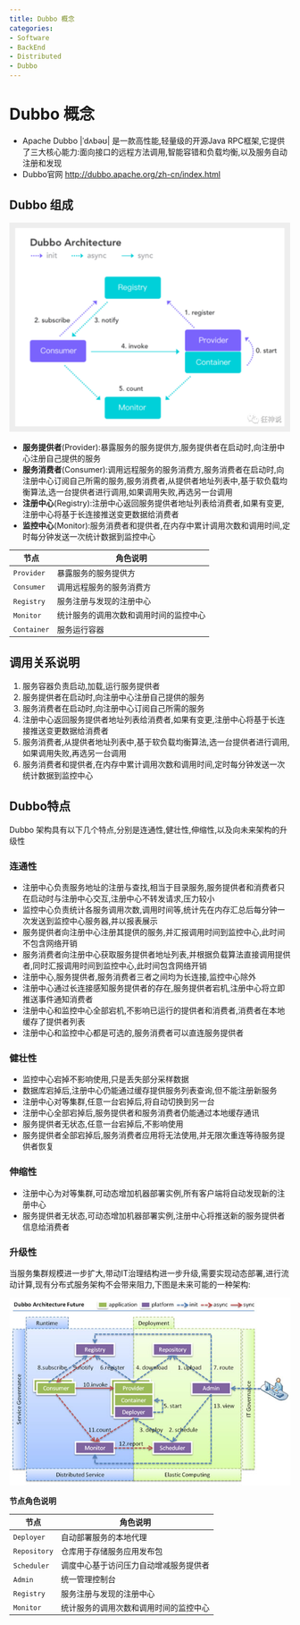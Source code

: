 ```yaml
---
title: Dubbo 概念
categories:
- Software
- BackEnd
- Distributed
- Dubbo
---
```

# Dubbo 概念

- Apache Dubbo |ˈdʌbəʊ| 是一款高性能,轻量级的开源Java RPC框架,它提供了三大核心能力:面向接口的远程方法调用,智能容错和负载均衡,以及服务自动注册和发现
- Dubbo官网 http://dubbo.apache.org/zh-cn/index.html

## Dubbo 组成

<img src="https://raw.githubusercontent.com/LuShan123888/Files/main/Pictures/2020-12-10-2020-11-18-640-20201118130507459.png" alt="img" style="zoom:50%;" />

- **服务提供者**(Provider):暴露服务的服务提供方,服务提供者在启动时,向注册中心注册自己提供的服务
- **服务消费者**(Consumer):调用远程服务的服务消费方,服务消费者在启动时,向注册中心订阅自己所需的服务,服务消费者,从提供者地址列表中,基于软负载均衡算法,选一台提供者进行调用,如果调用失败,再选另一台调用
- **注册中心**(Registry):注册中心返回服务提供者地址列表给消费者,如果有变更,注册中心将基于长连接推送变更数据给消费者
- **监控中心**(Monitor):服务消费者和提供者,在内存中累计调用次数和调用时间,定时每分钟发送一次统计数据到监控中心

| 节点          | 角色说明                |
| ----------- | ------------------- |
| `Provider`  | 暴露服务的服务提供方          |
| `Consumer`  | 调用远程服务的服务消费方        |
| `Registry`  | 服务注册与发现的注册中心        |
| `Monitor`   | 统计服务的调用次数和调用时间的监控中心 |
| `Container` | 服务运行容器              |

## 调用关系说明

1. 服务容器负责启动,加载,运行服务提供者
2. 服务提供者在启动时,向注册中心注册自己提供的服务
3. 服务消费者在启动时,向注册中心订阅自己所需的服务
4. 注册中心返回服务提供者地址列表给消费者,如果有变更,注册中心将基于长连接推送变更数据给消费者
5. 服务消费者,从提供者地址列表中,基于软负载均衡算法,选一台提供者进行调用,如果调用失败,再选另一台调用
6. 服务消费者和提供者,在内存中累计调用次数和调用时间,定时每分钟发送一次统计数据到监控中心

## Dubbo特点

Dubbo 架构具有以下几个特点,分别是连通性,健壮性,伸缩性,以及向未来架构的升级性

### 连通性

- 注册中心负责服务地址的注册与查找,相当于目录服务,服务提供者和消费者只在启动时与注册中心交互,注册中心不转发请求,压力较小
- 监控中心负责统计各服务调用次数,调用时间等,统计先在内存汇总后每分钟一次发送到监控中心服务器,并以报表展示
- 服务提供者向注册中心注册其提供的服务,并汇报调用时间到监控中心,此时间不包含网络开销
- 服务消费者向注册中心获取服务提供者地址列表,并根据负载算法直接调用提供者,同时汇报调用时间到监控中心,此时间包含网络开销
- 注册中心,服务提供者,服务消费者三者之间均为长连接,监控中心除外
- 注册中心通过长连接感知服务提供者的存在,服务提供者宕机,注册中心将立即推送事件通知消费者
- 注册中心和监控中心全部宕机,不影响已运行的提供者和消费者,消费者在本地缓存了提供者列表
- 注册中心和监控中心都是可选的,服务消费者可以直连服务提供者

### 健壮性

- 监控中心宕掉不影响使用,只是丢失部分采样数据
- 数据库宕掉后,注册中心仍能通过缓存提供服务列表查询,但不能注册新服务
- 注册中心对等集群,任意一台宕掉后,将自动切换到另一台
- 注册中心全部宕掉后,服务提供者和服务消费者仍能通过本地缓存通讯
- 服务提供者无状态,任意一台宕掉后,不影响使用
- 服务提供者全部宕掉后,服务消费者应用将无法使用,并无限次重连等待服务提供者恢复

### 伸缩性

- 注册中心为对等集群,可动态增加机器部署实例,所有客户端将自动发现新的注册中心
- 服务提供者无状态,可动态增加机器部署实例,注册中心将推送新的服务提供者信息给消费者

### 升级性

当服务集群规模进一步扩大,带动IT治理结构进一步升级,需要实现动态部署,进行流动计算,现有分布式服务架构不会带来阻力,下图是未来可能的一种架构:

<img src="https://raw.githubusercontent.com/LuShan123888/Files/main/Pictures/dubbo-architecture-future.jpg" title="" alt="" data-align="left">

**节点角色说明**

| 节点           | 角色说明                |
| ------------ | ------------------- |
| `Deployer`   | 自动部署服务的本地代理         |
| `Repository` | 仓库用于存储服务应用发布包       |
| `Scheduler`  | 调度中心基于访问压力自动增减服务提供者 |
| `Admin`      | 统一管理控制台             |
| `Registry`   | 服务注册与发现的注册中心        |
| `Monitor`    | 统计服务的调用次数和调用时间的监控中心 |
